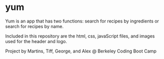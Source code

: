 # yum

Yum is an app that has two functions: search for recipes by ingredients or search for recipes by name.

Included in this repository are the html, css, javaScript files, and images used for the header and logo.

Project by Martins, Tiff, George, and Alex @ Berkeley Coding Boot Camp
